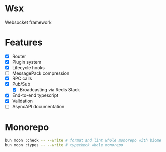 # Wsx
Websocket framework

# Features
- [x] Router
- [x] Plugin system
- [x] Lifecycle hooks
- [ ] MessagePack compression
- [x] RPC calls
- [x] Pub/Sub
  - [x] Broadcasting via Redis Stack
- [x] End-to-end typescript
- [x] Validation
- [ ] AsyncAPI documentation

# Monorepo
```sh
bun moon :check -- --write # format and lint whole monorepo with biome
bun moon :types -- --write # typecheck whole monorepo
```
